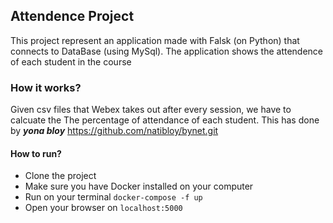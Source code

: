 ## Attendence Project

This project represent an application made with Falsk (on Python) that connects to DataBase (using MySql).
The application shows the attendence of each student in the course

### How it works?
Given csv files that Webex takes out after every session, we have to calcuate the The percentage of attendance of each student.
This has done by **_yona bloy_** https://github.com/natibloy/bynet.git

#### How to run?
- Clone the project 
- Make sure you have Docker installed on your computer
- Run on your terminal `docker-compose -f up`
- Open your browser on `localhost:5000`




